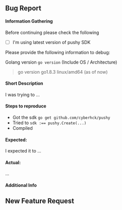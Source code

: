 ## Bug Report <!-- Template for feature request at the bottom, in that case, remove the bug report category -->

#### Information Gathering

Before continuing please check the following
- [ ] I'm using latest version of pushy SDK

Please provide the following information to debug:

Golang version `go version` (Include OS / Architecture)
> go version go1.8.3 linux/amd64 (as of now)

#### Short Description
I was trying to ...

#### Steps to reproduce
<!-- Briefly explain what lead you to create this issue in steps. We've added an example for you, just edit the following -->

- Got the sdk `go get github.com/cyberhck/pushy`
- Tried to `sdk :== pushy.Create(...)`
- Compiled

#### Expected:
I expected it to ...
<!-- Briefly explain what you expected when you did the steps you mentioned above -->

#### Actual:
...
<!-- Briefly explain what happened and try to be as helpful as possible (it was because I forgot that I had changed password) -->

#### Additional Info
<!-- In your own words; If relevant, add more info about this bug, feel free to add anything, (from something that might help us with this bug to jokes or emojis -->

## New Feature Request <!-- if it's not feature request, delete this whole block -->
<!-- Please describe what you want and why. Make sure it's in the scope of this project. Things related to pushy platform should be handled separately. Please be as descriptive as you can -->
